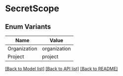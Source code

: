# SecretScope

## Enum Variants

| Name | Value |
|---- | -----|
| Organization | organization |
| Project | project |


[[Back to Model list]](../README.md#documentation-for-models) [[Back to API list]](../README.md#documentation-for-api-endpoints) [[Back to README]](../README.md)


